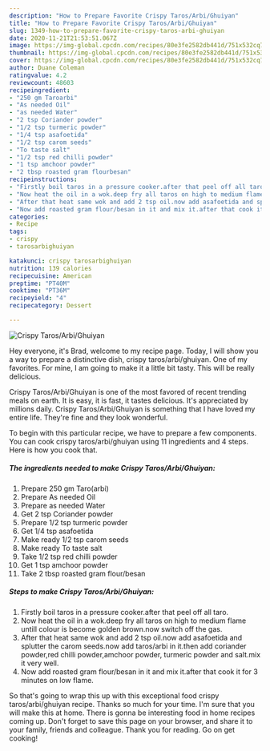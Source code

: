 ```yaml
---
description: "How to Prepare Favorite Crispy Taros/Arbi/Ghuiyan"
title: "How to Prepare Favorite Crispy Taros/Arbi/Ghuiyan"
slug: 1349-how-to-prepare-favorite-crispy-taros-arbi-ghuiyan
date: 2020-11-21T21:53:51.067Z
image: https://img-global.cpcdn.com/recipes/80e3fe2582db441d/751x532cq70/crispy-tarosarbighuiyan-recipe-main-photo.jpg
thumbnail: https://img-global.cpcdn.com/recipes/80e3fe2582db441d/751x532cq70/crispy-tarosarbighuiyan-recipe-main-photo.jpg
cover: https://img-global.cpcdn.com/recipes/80e3fe2582db441d/751x532cq70/crispy-tarosarbighuiyan-recipe-main-photo.jpg
author: Duane Coleman
ratingvalue: 4.2
reviewcount: 48603
recipeingredient:
- "250 gm Taroarbi"
- "As needed Oil"
- "as needed Water"
- "2 tsp Coriander powder"
- "1/2 tsp turmeric powder"
- "1/4 tsp asafoetida"
- "1/2 tsp carom seeds"
- "To taste salt"
- "1/2 tsp red chilli powder"
- "1 tsp amchoor powder"
- "2 tbsp roasted gram flourbesan"
recipeinstructions:
- "Firstly boil taros in a pressure cooker.after that peel off all taro."
- "Now heat the oil in a wok.deep fry all taros on high to medium flame untill colour is become golden brown.now switch off the gas."
- "After that heat same wok and add 2 tsp oil.now add asafoetida and splutter the carom seeds.now add taros/arbi in it.then add coriander powder,red chilli powder,amchoor powder, turmeric powder and salt.mix it very well."
- "Now add roasted gram flour/besan in it and mix it.after that cook it for 3 minutes on low flame."
categories:
- Recipe
tags:
- crispy
- tarosarbighuiyan

katakunci: crispy tarosarbighuiyan 
nutrition: 139 calories
recipecuisine: American
preptime: "PT40M"
cooktime: "PT36M"
recipeyield: "4"
recipecategory: Dessert

---
```



![Crispy Taros/Arbi/Ghuiyan](https://img-global.cpcdn.com/recipes/80e3fe2582db441d/751x532cq70/crispy-tarosarbighuiyan-recipe-main-photo.jpg)

Hey everyone, it's Brad, welcome to my recipe page. Today, I will show you a way to prepare a distinctive dish, crispy taros/arbi/ghuiyan. One of my favorites. For mine, I am going to make it a little bit tasty. This will be really delicious.



Crispy Taros/Arbi/Ghuiyan is one of the most favored of recent trending meals on earth. It is easy, it is fast, it tastes delicious. It's appreciated by millions daily. Crispy Taros/Arbi/Ghuiyan is something that I have loved my entire life. They're fine and they look wonderful.


To begin with this particular recipe, we have to prepare a few components. You can cook crispy taros/arbi/ghuiyan using 11 ingredients and 4 steps. Here is how you cook that.

<!--inarticleads1-->

##### The ingredients needed to make Crispy Taros/Arbi/Ghuiyan:

1. Prepare 250 gm Taro(arbi)
1. Prepare As needed Oil
1. Prepare as needed Water
1. Get 2 tsp Coriander powder
1. Prepare 1/2 tsp turmeric powder
1. Get 1/4 tsp asafoetida
1. Make ready 1/2 tsp carom seeds
1. Make ready To taste salt
1. Take 1/2 tsp red chilli powder
1. Get 1 tsp amchoor powder
1. Take 2 tbsp roasted gram flour/besan




<!--inarticleads2-->

##### Steps to make Crispy Taros/Arbi/Ghuiyan:

1. Firstly boil taros in a pressure cooker.after that peel off all taro.
1. Now heat the oil in a wok.deep fry all taros on high to medium flame untill colour is become golden brown.now switch off the gas.
1. After that heat same wok and add 2 tsp oil.now add asafoetida and splutter the carom seeds.now add taros/arbi in it.then add coriander powder,red chilli powder,amchoor powder, turmeric powder and salt.mix it very well.
1. Now add roasted gram flour/besan in it and mix it.after that cook it for 3 minutes on low flame.




So that's going to wrap this up with this exceptional food crispy taros/arbi/ghuiyan recipe. Thanks so much for your time. I'm sure that you will make this at home. There is gonna be interesting food in home recipes coming up. Don't forget to save this page on your browser, and share it to your family, friends and colleague. Thank you for reading. Go on get cooking!
